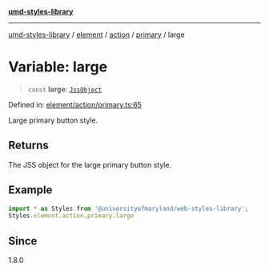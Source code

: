 [**umd-styles-library**](../../../../../../README.md)

***

[umd-styles-library](../../../../../../modules.md) / [element](../../../../../README.md) / [action](../../../README.md) / [primary](../README.md) / large

# Variable: large

> `const` **large**: [`JssObject`](../../../../../../utilities/namespaces/transform/type-aliases/JssObject.md)

Defined in: [element/action/primary.ts:65](https://github.com/UMD-Digital/design-system/blob/8021d9898368f604bce452fe4dde6fae3a0578fd/packages/styles/source/element/action/primary.ts#L65)

Large primary button style.

## Returns

The JSS object for the large primary button style.

## Example

```typescript
import * as Styles from '@universityofmaryland/web-styles-library';
Styles.element.action.primary.large
```

## Since

1.8.0
